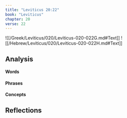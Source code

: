 ```yaml
---
title: "Leviticus 20:22"
book: "Leviticus"
chapter: 20
verse: 22
---
```

![[/Greek/Leviticus/020/Leviticus-020-022G.md#Text]]
![[/Hebrew/Leviticus/020/Leviticus-020-022H.md#Text]]

## Analysis

#### Words

#### Phrases

#### Concepts

## Reflections
